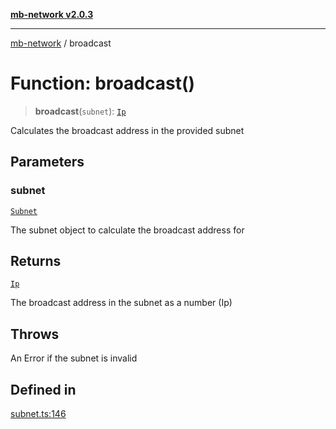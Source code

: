 [**mb-network v2.0.3**](../README.md)

***

[mb-network](../README.md) / broadcast

# Function: broadcast()

> **broadcast**(`subnet`): [`Ip`](../type-aliases/Ip.md)

Calculates the broadcast address in the provided subnet

## Parameters

### subnet

[`Subnet`](../interfaces/Subnet.md)

The subnet object to calculate the broadcast address for

## Returns

[`Ip`](../type-aliases/Ip.md)

The broadcast address in the subnet as a number (Ip)

## Throws

An Error if the subnet is invalid

## Defined in

[subnet.ts:146](https://github.com/mbachmann97/mb-network/blob/ec859bc9fa23945f71168926642866140fd255b1/src/subnet.ts#L146)

